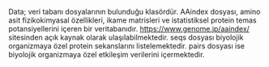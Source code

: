 Data; veri tabanı dosyalarının bulunduğu klasördür. AAindex dosyası, amino asit fizikokimyasal özellikleri, ikame matrisleri ve istatistiksel protein temas potansiyellerini içeren bir veritabanıdır. https://www.genome.jp/aaindex/ sitesinden açık kaynak olarak ulaşılabilmektedir.
seqs dosyası biyolojik organizmaya özel protein sekanslarını listelemektedir. 
pairs dosyası ise biyolojik organizmaya özel etkileşim verilerini içermektedir. 
